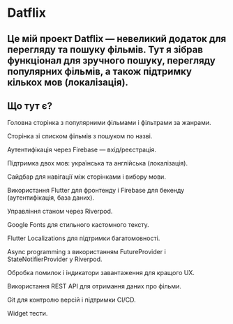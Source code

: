 # Datflix

Це мій проект **Datflix** — невеликий додаток для перегляду та пошуку фільмів. Тут я зібрав функціонал для зручного пошуку, перегляду популярних фільмів, а також підтримку кількох мов (локалізація).
---
## Що тут є?

Головна сторінка з популярними фільмами і фільтрами за жанрами.

Сторінка зі списком фільмів з пошуком по назві.

Аутентифікація через Firebase — вхід/реєстрація.

Підтримка двох мов: українська та англійська (локалізація).

Сайдбар для навігації між сторінками і вибору мови.

Використання Flutter для фронтенду і Firebase для бекенду (аутентифікація, база даних).

Управління станом через Riverpod.

Google Fonts для стильного кастомного тексту.

Flutter Localizations для підтримки багатомовності.

Async programming з використанням FutureProvider і StateNotifierProvider у Riverpod.

Обробка помилок і індикатори завантаження для кращого UX.

Використання REST API для отримання даних про фільми.

Git для контролю версій і підтримки CI/CD.

Widget тести.
